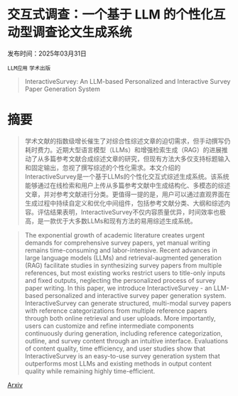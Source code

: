 # 交互式调查：一个基于 LLM 的个性化互动型调查论文生成系统

发布时间：2025年03月31日

`LLM应用` `学术出版`

> InteractiveSurvey: An LLM-based Personalized and Interactive Survey Paper Generation System

# 摘要

> 学术文献的指数级增长催生了对综合性综述文章的迫切需求，但手动撰写仍耗时费力。近期大型语言模型（LLMs）和增强检索生成（RAG）的进展推动了从多篇参考文献合成综述文章的研究，但现有方法大多仅支持标题输入和固定输出，忽视了撰写综述的个性化需求。本文介绍的InteractiveSurvey是一个基于LLMs的个性化交互式综述生成系统。该系统能够通过在线检索和用户上传从多篇参考文献中生成结构化、多模态的综述文章，并对参考文献进行分类。更值得一提的是，用户可以通过直观界面在生成过程中持续自定义和优化中间组件，包括参考文献分类、大纲和综述内容。评估结果表明，InteractiveSurvey不仅内容质量优异，时间效率也极高，是一款优于大多数LLMs和现有方法的易用综述生成系统。

> The exponential growth of academic literature creates urgent demands for comprehensive survey papers, yet manual writing remains time-consuming and labor-intensive. Recent advances in large language models (LLMs) and retrieval-augmented generation (RAG) facilitate studies in synthesizing survey papers from multiple references, but most existing works restrict users to title-only inputs and fixed outputs, neglecting the personalized process of survey paper writing. In this paper, we introduce InteractiveSurvey - an LLM-based personalized and interactive survey paper generation system. InteractiveSurvey can generate structured, multi-modal survey papers with reference categorizations from multiple reference papers through both online retrieval and user uploads. More importantly, users can customize and refine intermediate components continuously during generation, including reference categorization, outline, and survey content through an intuitive interface. Evaluations of content quality, time efficiency, and user studies show that InteractiveSurvey is an easy-to-use survey generation system that outperforms most LLMs and existing methods in output content quality while remaining highly time-efficient.

[Arxiv](https://arxiv.org/abs/2504.08762)